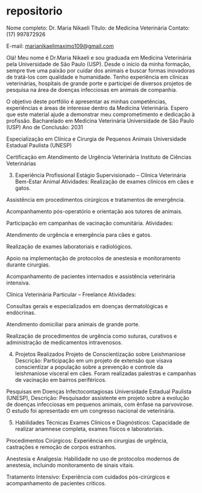 # repositorio
Nome completo: Dr. Maria Nikaeli
Título: de Medicina Veterinária
Contato: (17) 997872926

E-mail: marianikaelimaximo109@gmail.com



Olá! Meu nome é Dr.Maria Nikaeli e sou graduada em Medicina Veterinária pela Universidade de São Paulo (USP). Desde o início da minha formação, sempre tive uma paixão por cuidar dos animais e buscar formas inovadoras de tratá-los com qualidade e humanidade. Tenho experiência em clínicas veterinárias, hospitais de grande porte e participei de diversos projetos de pesquisa na área de doenças infecciosas em animais de companhia.

O objetivo deste portfólio é apresentar as minhas competências, experiências e áreas de interesse dentro da Medicina Veterinária. Espero que este material ajude a demonstrar meu comprometimento e dedicação à profissão.
Bacharelado em Medicina Veterinária
Universidade de São Paulo (USP)
Ano de Conclusão: 2031

Especialização em Clínica e Cirurgia de Pequenos Animais
Universidade Estadual Paulista (UNESP)

Certificação em Atendimento de Urgência Veterinária
Instituto de Ciências Veterinárias


3. Experiência Profissional
Estágio Supervisionado – Clínica Veterinária Bem-Estar Animal
Atividades:
Realização de exames clínicos em cães e gatos.

Assistência em procedimentos cirúrgicos e tratamentos de emergência.

Acompanhamento pós-operatório e orientação aos tutores de animais.

Participação em campanhas de vacinação comunitária.
Atividades:

Atendimento de urgência e emergência para cães e gatos.

Realização de exames laboratoriais e radiológicos.

Apoio na implementação de protocolos de anestesia e monitoramento durante cirurgias.

Acompanhamento de pacientes internados e assistência veterinária intensiva.

Clínica Veterinária Particular – Freelance
Atividades:

Consultas gerais e especializados em doenças dermatológicas e endócrinas.

Atendimento domiciliar para animais de grande porte.

Realização de procedimentos de urgência como suturas, curativos e administração de medicamentos intravenosos.

4. Projetos Realizados
Projeto de Conscientização sobre Leishmaniose
Descrição:
Participação em um projeto de extensão que visava conscientizar a população sobre a prevenção e controle da leishmaniose visceral em cães. Foram realizadas palestras e campanhas de vacinação em bairros periféricos.

Pesquisas em Doenças Infectocontagiosas
Universidade Estadual Paulista (UNESP),
Descrição:
Pesquisador assistente em projeto sobre a evolução de doenças infecciosas em pequenos animais, com ênfase na parvovirose. O estudo foi apresentado em um congresso nacional de veterinária.

5. Habilidades Técnicas
Exames Clínicos e Diagnósticos: Capacidade de realizar anamnese completa, exames físicos e laboratoriais.

Procedimentos Cirúrgicos: Experiência em cirurgias de urgência, castrações e remoção de corpos estranhos.

Anestesia e Analgesia: Habilidade no uso de protocolos modernos de anestesia, incluindo monitoramento de sinais vitais.

Tratamento Intensivo: Experiência com cuidados pós-cirúrgicos e acompanhamento de pacientes críticos.

